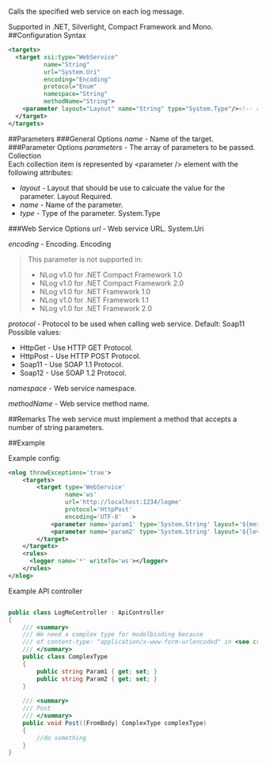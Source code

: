Calls the specified web service on each log message. 

Supported in .NET, Silverlight, Compact Framework and Mono.
##Configuration Syntax
```xml
<targets>
  <target xsi:type="WebService"
          name="String"
          url="System.Uri"
          encoding="Encoding"
          protocol="Enum"
          namespace="String"
          methodName="String">
    <parameter layout="Layout" name="String" type="System.Type"/><!-- repeated -->
  </target>
</targets>
```
##Parameters
###General Options
_name_ - Name of the target.
###Parameter Options
_parameters_ - The array of parameters to be passed. Collection  
Each collection item is represented by \<parameter /> element with the following attributes:  
* _layout_ - Layout that should be use to calcuate the value for the parameter. Layout Required.
* _name_ - Name of the parameter.
* _type_ - Type of the parameter. System.Type

###Web Service Options
_url_ - Web service URL. System.Uri

_encoding_ - Encoding. Encoding  
> This parameter is not supported in:
> * NLog v1.0 for .NET Compact Framework 1.0
> * NLog v1.0 for .NET Compact Framework 2.0
> * NLog v1.0 for .NET Framework 1.0
> * NLog v1.0 for .NET Framework 1.1
> * NLog v1.0 for .NET Framework 2.0

_protocol_ - Protocol to be used when calling web service. Default: Soap11  
Possible values:  
* HttpGet - Use HTTP GET Protocol.
* HttpPost - Use HTTP POST Protocol.
* Soap11 - Use SOAP 1.1 Protocol.
* Soap12 - Use SOAP 1.2 Protocol.

_namespace_ - Web service namespace.

_methodName_ - Web service method name.

##Remarks
The web service must implement a method that accepts a number of string parameters.


##Example

Example config:

```xml
<nlog throwExceptions='true'>
    <targets>
        <target type='WebService'
                name='ws'
                url='http://localhost:1234/logme'
                protocol='HttpPost'
                encoding='UTF-8'   >
            <parameter name='param1' type='System.String' layout='${message}'/> 
            <parameter name='param2' type='System.String' layout='${level}'/>
        </target>
    </targets>
    <rules>
      <logger name='*' writeTo='ws'></logger>
    </rules>
</nlog>
```

Example API controller

```c#

public class LogMeController : ApiController
{
    /// <summary>
    /// We need a complex type for modelbinding because 
    /// of content-type: "application/x-www-form-urlencoded" in <see cref="WebServiceTarget"/>
    /// </summary>
    public class ComplexType
    {
        public string Param1 { get; set; }
        public string Param2 { get; set; }
    }
    
    /// <summary>
    /// Post
    /// </summary>
    public void Post([FromBody] ComplexType complexType)
    {
        //do something
    }
}
```
